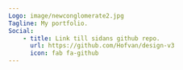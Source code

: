 ```yaml
---
Logo: image/newconglomerate2.jpg
Tagline: My portfolio.
Social:
    - title: Link till sidans github repo.
      url: https://github.com/Hofvan/design-v3
      icon: fab fa-github
---
```

